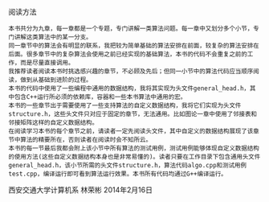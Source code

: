 阅读方法

	本书共分为九章，每一章都是一个专题，专门讲解一类算法问题。每一章中又划分多个小节，专门讲解这类算法中的某一分支。
	同一章节中的算法会有明显的联系，我把较为简单基础的算法安排在前面，较复杂的算法安排在后面。很多章节中的复杂算法会使用之前已经实现的基础算法，本书的代码不会重复之前的工作，而是尽量直接调用。
	我推荐读者阅读本书时挑选感兴趣的章节，不必顾及先后；但同一小节中的算法代码应当顺序阅读，做到从基础到进阶的过程。
	本书的代码中使用了一些编程中通用的数据结构，我将其实现为头文件general_head.h，其中包含C++运行所必须的依赖库，容器和一些本书算法中通用的宏。
	本书的一些章节出于需要使用了一些支持算法的自定义数据结构，我将它们实现为头文件structure.h，这些头文件只对应于固定的章节，无法通用。比如图论一章中使用了邻接表和邻接矩阵这样的自定义数据结构。
	在阅读学习本书的每个章节之前，请读者一定先阅读头文件，其中自定义的数据结构展现了该章节中算法的精要所在，否则读者在阅读时会不知所云。
	本书的每一节最后我都会附上该小节中所有算法的测试用例，测试用例能够体现自定义数据结构的使用方法(这些自定义数据结构本身也是非常易懂的)。读者只要在工作目录下包含通用头文件general_head.h，该小节所需的头文件structure.h，算法代码algo.cpp和测试用例test.cpp，编译运行即可看到算法运行效果。本书所有代码均通过G++编译运行。


西安交通大学计算机系
林荣彬
2014年2月16日

